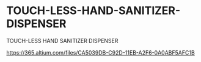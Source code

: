 # TOUCH-LESS-HAND-SANITIZER-DISPENSER
TOUCH-LESS HAND SANITIZER DISPENSER

https://365.altium.com/files/CA5039DB-C92D-11EB-A2F6-0A0ABF5AFC1B
